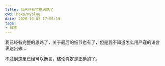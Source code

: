 ```yaml
---
title: 我已经有完整思路了
cwd: hexo/myblog
date: 2020-10-02 17:56:19
tags:
- 日常
---
```


我已经有完整的思路了，关于最后的细节也有了，但是我不知道怎么用严谨的语言表达出来...

不过到这里已经可以断言，结论肯定是正确的了。

